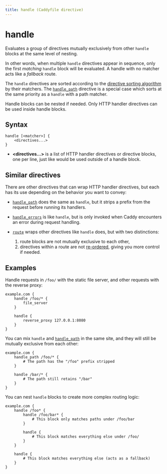 ```yaml
---
title: handle (Caddyfile directive)
---
```


# handle

Evaluates a group of directives mutually exclusively from other `handle` blocks at the same level of nesting.

In other words, when multiple `handle` directives appear in sequence, only the first _matching_ `handle` block will be evaluated. A handle with no matcher acts like a _fallback_ route.

The `handle` directives are sorted according to the [directive sorting algorithm](/docs/caddyfile/directives#sorting-algorithm) by their matchers. The [`handle_path`](handle_path) directive is a special case which sorts at the same priority as a `handle` with a path matcher.

Handle blocks can be nested if needed. Only HTTP handler directives can be used inside handle blocks.

## Syntax

```caddy-d
handle [<matcher>] {
	<directives...>
}
```

- **<directives...>** is a list of HTTP handler directives or directive blocks, one per line, just like would be used outside of a handle block.



## Similar directives

There are other directives that can wrap HTTP handler directives, but each has its use depending on the behavior you want to convey:

- [`handle_path`](handle_path) does the same as `handle`, but it strips a prefix from the request before running its handlers.

- [`handle_errors`](handle_errors) is like `handle`, but is only invoked when Caddy encounters an error during request handling.

- [`route`](route) wraps other directives like `handle` does, but with two distinctions:
  1. route blocks are not mutually exclusive to each other,
  2. directives within a route are not [re-ordered](/docs/caddyfile/directives#directive-order), giving you more control if needed.



## Examples

Handle requests in `/foo/` with the static file server, and other requests with the reverse proxy:

```caddy
example.com {
	handle /foo/* {
		file_server
	}

	handle {
		reverse_proxy 127.0.0.1:8080
	}
}
```

You can mix `handle` and [`handle_path`](handle_path) in the same site, and they will still be mutually exclusive from each other:

```caddy
example.com {
	handle_path /foo/* {
		# The path has the "/foo" prefix stripped
	}

	handle /bar/* {
		# The path still retains "/bar"
	}
}
```

You can nest `handle` blocks to create more complex routing logic:

```caddy
example.com {
	handle /foo* {
		handle /foo/bar* {
			# This block only matches paths under /foo/bar
		}

		handle {
			# This block matches everything else under /foo/
		}
	}

	handle {
		# This block matches everything else (acts as a fallback)
	}
}
```
